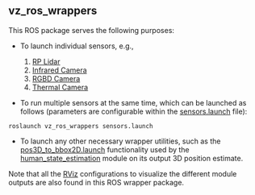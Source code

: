 ## vz_ros_wrappers

This ROS package serves the following purposes:

- To launch individual sensors, e.g.,
  1. [RP Lidar](launch/lidar.launch)
  2. [Infrared Camera](launch/ir.launch)
  3. [RGBD Camera](launch/rgbd.launch)
  4. [Thermal Camera](launch/thermal.launch)

- To run multiple sensors at the same time, which can be launched as follows (parameters are configurable within the [sensors.launch](launch/sensors.launch) file):
```
roslaunch vz_ros_wrappers sensors.launch
```
  
- To launch any other necessary wrapper utilities, such as the [pos3D_to_bbox2D.launch](launch/pos3D_to_bbox2D.launch) functionality used by the [human_state_estimation](../vz_human_state_estimation) module on its output 3D position estimate.

Note that all the [RViz](rviz/) configurations to visualize the different module outputs are also found in this ROS wrapper package.
